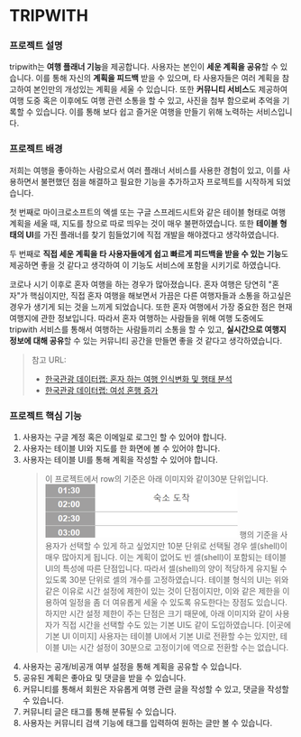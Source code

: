 # TRIPWITH

### 프로젝트 설명

tripwith는 **여행 플래너 기능**을 제공합니다. 사용자는 본인이 **세운 계획을 공유**할 수 있습니다. 이를 통해 자신의 **계획을 피드백** 받을 수 있으며, 타 사용자들은 여러 계획을 참고하여 본인만의 개성있는 계획을 세울 수 있습니다. 또한 **커뮤니티 서비스**도 제공하여 여행 도중 혹은 이후에도 여행 관련 소통을 할 수 있고, 사진을 첨부 함으로써 추억을 기록할 수 있습니다. 이를 통해 보다 쉽고 즐거운 여행을 만들기 위해 노력하는 서비스입니다.

### 프로젝트 배경

저희는 여행을 좋아하는 사람으로서 여러 플래너 서비스를 사용한 경험이 있고, 이를 사용하면서 불편했던 점을 해결하고 필요한 기능을 추가하고자 프로젝트를 시작하게 되었습니다.

첫 번째로 마이크로소프트의 엑셀 또는 구글 스프레드시트와 같은 테이블 형태로 여행 계획을 세울 때, 지도를 창으로 따로 띄우는 것이 매우 불편하였습니다. 또한 **테이블 형태의 UI**를 가진 플래너를 찾기 힘들었기에 직접 개발을 해야겠다고 생각하였습니다.

두 번째로 **직접 세운 계획을 타 사용자들에게 쉽고 빠르게 피드백을 받을 수 있는 기능**도 제공하면 좋을 것 같다고 생각하여 이 기능도 서비스에 포함을 시키기로 하였습니다.

코로나 시기 이후로 혼자 여행을 하는 경우가 많아졌습니다. 혼자 여행은 당연히 "혼자"가 핵심이지만, 직접 혼자 여행을 해보면서 가끔은 다른 여행자들과 소통을 하고싶은 경우가 생기게 되는 것을 느끼게 되었습니다. 또한 혼자 여행에서 가장 중요한 점은 현재 여행지에 관한 정보입니다. 따라서 혼자 여행하는 사람들을 위해 여행 도중에도 tripwith 서비스를 통해서 여행하는 사람들끼리 소통을 할 수 있고, **실시간으로 여행지 정보에 대해 공유**할 수 있는 커뮤니티 공간을 만들면 좋을 것 같다고 생각하였습니다.

> 참고 URL:
>
> - [한국관광 데이터랩: 혼자 하는 여행 인식변화 및 행태 분석](https://datalab.visitkorea.or.kr/site/portal/ex/bbs/View.do?cbIdx=1129&bcIdx=300133)
> - [한국관광 데이터랩: 여성 혼행 증가](https://datalab.visitkorea.or.kr/site/portal/ex/bbs/View.do;ksessionid=311evmRMwFw_4f5A3oFd63SHE_DVr0kf7ubwcxXG.wiws02?cbIdx=1132&bcIdx=301102&cateCont=&searchKey=&searchKey2=&tgtTypeCd=)

### 프로젝트 핵심 기능

1. 사용자는 구글 계정 혹은 이메일로 로그인 할 수 있어야 합니다.
2. 사용자는 테이블 UI와 지도를 한 화면에 볼 수 있어야 합니다.
3. 사용자는 테이블 UI를 통해 계획을 작성할 수 있어야 합니다.
   > 이 프로젝트에서 row의 기준은 아래 이미지와 같이30분 단위입니다.
   > ![table_sample_img](./imgs/sample_table_img.png)
   > 행의 기준을 사용자가 선택할 수 있게 하고 싶었지만 10분 단위로 선택될 경우 셀(shell)이 매우 많아지게 됩니다. 이는 계획이 없어도 빈 셀(shell)이 포함되는 테이블 UI의 특성에 따른 단점입니다. 따라서 셀(shell)의 양이 적당하게 유지될 수 있도록 30분 단위로 셀의 개수를 고정하였습니다.
   > 테이블 형식의 UI는 위와 같은 이유로 시간 설정에 제한이 있는 것이 단점이지만, 이와 같은 제한을 이용하여 일정을 좀 더 여유롭게 세울 수 있도록 유도한다는 장점도 있습니다.
   > 하지만 시간 설정 제한이 주는 단점은 크기 때문에, 아래 이미지와 같이 사용자가 직접 시간을 선택할 수도 있는 기본 UI도 같이 도입하였습니다.
   > [이곳에 기본 UI 이미지]
   > 사용자는 테이블 UI에서 기본 UI로 전환할 수는 있지만, 테이블 UI는 시간 설정이 30분으로 고정이기에 역으로 전환할 수는 없습니다.
4. 사용자는 공개/비공개 여부 설정을 통해 계획을 공유할 수 있습니다.
5. 공유된 계획은 좋아요 및 댓글을 받을 수 있습니다.
6. 커뮤니티를 통해서 회원은 자유롭게 여행 관련 글을 작성할 수 있고, 댓글을 작성할 수 있습니다.
7. 커뮤니티 글은 태그를 통해 분류될 수 있습니다.
8. 사용자는 커뮤니티 검색 기능에 태그를 입력하여 원하는 글만 볼 수 있습니다.
